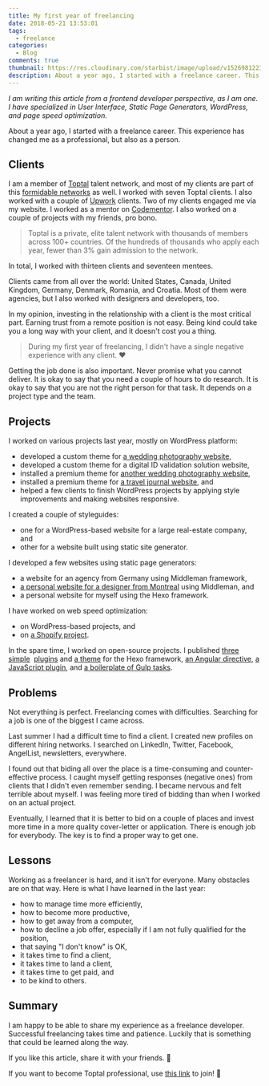 ```yaml
---
title: My first year of freelancing
date: 2018-05-21 13:53:01
tags:
  - freelance
categories:
  - Blog
comments: true
thumbnail: https://res.cloudinary.com/starbist/image/upload/v1526981223/My_first_year_of_freelancing_exsbxg.jpg
description: About a year ago, I started with a freelance career. This experience has changed me as a professional, but also as a person.
---
```


_I am writing this article from a frontend developer perspective, as I am one. I have specialized in User Interface, Static Page Generators, WordPress, and page speed optimization._

About a year ago, I started with a freelance career. This experience has changed me as a professional, but also as a person.

<!-- more -->

## Clients
I am a member of [Toptal] talent network, and most of my clients are part of this [formidable networks] as well. I worked with seven Toptal clients. I also worked with a couple of [Upwork] clients. Two of my clients engaged me via my website. I worked as a mentor on [Codementor]. I also worked on a couple of projects with my friends, pro bono.

> Toptal is a private, elite talent network with thousands of members across 100+ countries. Of the hundreds of thousands who apply each year, fewer than 3% gain admission to the network.

In total, I worked with thirteen clients and seventeen mentees.

Clients came from all over the world: United States, Canada, United Kingdom, Germany, Denmark, Romania, and Croatia. Most of them were agencies, but I also worked with designers and developers, too.

In my opinion, investing in the relationship with a client is the most critical part. Earning trust from a remote position is not easy. Being kind could take you a long way with your client, and it doesn't cost you a thing.

> During my first year of freelancing, I didn't have a single negative experience with any client. ❤️

Getting the job done is also important. Never promise what you cannot deliver. It is okay to say that you need a couple of hours to do research. It is okay to say that you are not the right person for that task. It depends on a project type and the team.

## Projects
I worked on various projects last year, mostly on WordPress platform:
- developed a custom theme for [a wedding photography website],
- developed a custom theme for a digital ID validation solution website,
- installed a premium theme for [another wedding photography website],
- installed a premium theme for [a travel journal website], and
- helped a few clients to finish WordPress projects by applying style improvements and making websites responsive.

I created a couple of styleguides:
- one for a WordPress-based website for a large real-estate company, and
- other for a website built using static site generator.

I developed a few websites using static page generators:
- a website for an agency from Germany using Middleman framework,
- [a personal website for a designer from Montreal] using Middleman, and
- a personal website for myself using the Hexo framework.

I have worked on web speed optimization:
- on WordPress-based projects, and
- on [a Shopify project].

In the spare time, I worked on open-source projects. I published [three]&nbsp; [simple]&nbsp; [plugins] and [a theme] for the Hexo framework, [an Angular directive], [a JavaScript plugin], and [a boilerplate of Gulp tasks].

## Problems
Not everything is perfect. Freelancing comes with difficulties. Searching for a job is one of the biggest I came across.

Last summer I had a difficult time to find a client. I created new profiles on different hiring networks. I searched on LinkedIn, Twitter, Facebook, AngelList, newsletters, everywhere.

I found out that biding all over the place is a time-consuming and counter-effective process. I caught myself getting responses (negative ones) from clients that I didn't even remember sending. I became nervous and felt terrible about myself. I was feeling more tired of bidding than when I worked on an actual project.

Eventually, I learned that it is better to bid on a couple of places and invest more time in a more quality cover-letter or application. There is enough job for everybody. The key is to find a proper way to get one.

## Lessons
Working as a freelancer is hard, and it isn't for everyone. Many obstacles are on that way. Here is what I have learned in the last year:
- how to manage time more efficiently,
- how to become more productive,
- how to get away from a computer,
- how to decline a job offer, especially if I am not fully qualified for the position,
- that saying "I don't know" is OK,
- it takes time to find a client,
- it takes time to land a client,
- it takes time to get paid, and
- to be kind to others.

## Summary
I am happy to be able to share my experience as a freelance developer. Successful freelancing takes time and patience. Luckily that is something that could be learned along the way.

If you like this article, share it with your friends. 👋

If you want to become Toptal professional, use [this link] to join! 🔗

[Toptal]: https://www.toptal.com/resume/silvestar-bistrovic#trust-nothing-but-brilliant-freelancers
[formidable networks]: https://www.toptal.com/#trust-nothing-but-brilliant-freelancers
[Upwork]: https://www.upwork.com/o/profiles/users/_~01c831478a40df279f/
[Codementor]: https://www.codementor.io/malimirkeccita
[a wedding photography website]: /portfolio/irinaandmatej/
<!-- a digital ID validation solution website]: /portfolio/netki/ -->
[another wedding photography website]: /portfolio/marcijusweddings/
[a travel journal website]: /portfolio/borninjune/
<!-- [an agency from Germany]: /portfolio/contiamo/ -->
[a personal website for a designer from Montreal]: /portfolio/hanhanxue/
[a Shopify project]: /portfolio/moodings/
[three]: https://www.npmjs.com/package/hexo-codepen
[simple]: https://www.npmjs.com/package/hexo-caniuse
[plugins]: https://www.npmjs.com/package/hexo-cloudinary
[a theme]: https://www.npmjs.com/package/hexo-theme-sb
[an Angular directive]: http://www.npmjs.compackage/angular-dragtable
[a JavaScript plugin]: https://www.npmjs.com/package/classily.js
[a boilerplate of Gulp tasks]: https://www.npmjs.com/package/starter-project
[Static Page Generators]: https://www.staticgen.com/
[this link]: https://www.toptal.com/#trust-nothing-but-brilliant-freelancers
